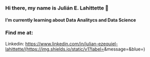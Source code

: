 ### Hi there, my name is Julián E. Lahittette 👋

#### I’m currently learning about Data Analitycs and Data Science

### Find me at:

Linkedin: https://www.linkedin.com/in/julian-ezequiel-lahittette/(https://img.shields.io/static/v1?label=<LABEL>&message=<MESSAGE>&blue=<COLOR>)



<!--
**JuLahitte/JuLahitte** is a ✨ _special_ ✨ repository because its `README.md` (this file) appears on your GitHub profile.

Here are some ideas to get you started:

- 🔭 I’m currently working on Accounting
- 🌱 I’m currently learning about Data Analitycs and Data Science
- 👯 I’m looking to collaborate on ...
- 🤔 I’m looking for help with ...
- 💬 Ask me about ...
- 📫 How to reach me: ...
- 😄 Pronouns: ...
- ⚡ Fun fact: ...
-->

